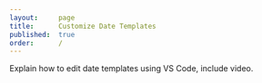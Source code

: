 ```yaml
---
layout:     page
title:      Customize Date Templates
published:  true
order:      /
---
```


<todo assign="marco">Explain how to edit date templates using VS Code, include video.</todo>